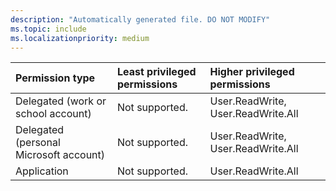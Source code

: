 ```yaml
---
description: "Automatically generated file. DO NOT MODIFY"
ms.topic: include
ms.localizationpriority: medium
---
```


|Permission type|Least privileged permissions|Higher privileged permissions|
|:---|:---|:---|
|Delegated (work or school account)|Not supported.|User.ReadWrite, User.ReadWrite.All|
|Delegated (personal Microsoft account)|Not supported.|User.ReadWrite, User.ReadWrite.All|
|Application|Not supported.|User.ReadWrite.All|

